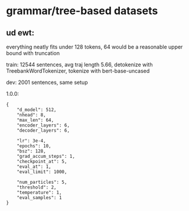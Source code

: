 # grammar/tree-based datasets

## ud ewt:

everything neatly fits under 128 tokens, 64 would be
a reasonable upper bound with truncation

train:
12544 sentences, avg traj length 5.66, detokenize with
TreebankWordTokenizer, tokenize with bert-base-uncased

dev:
2001 sentences, same setup

1.0.0:
```
{
    "d_model": 512,
    "nhead": 8,
    "max_len": 64,
    "encoder_layers": 6,
    "decoder_layers": 6,

    "lr": 3e-4,
    "epochs": 10,
    "bsz": 128,
    "grad_accum_steps": 1,
    "checkpoint_at": 5,
    "eval_at": 1,
    "eval_limit": 1000,

    "num_particles": 5,
    "threshold": 2,
    "temperature": 1,
    "eval_samples": 1
}
```